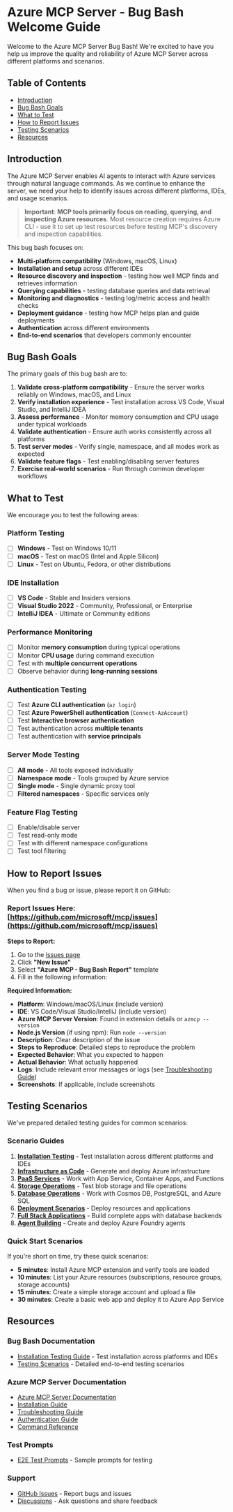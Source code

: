 # Azure MCP Server - Bug Bash Welcome Guide

Welcome to the Azure MCP Server Bug Bash! We're excited to have you help us improve the quality and reliability of Azure MCP Server across different platforms and scenarios.

## Table of Contents

- [Introduction](#introduction)
- [Bug Bash Goals](#bug-bash-goals)
- [What to Test](#what-to-test)
- [How to Report Issues](#how-to-report-issues)
- [Testing Scenarios](#testing-scenarios)
- [Resources](#resources)

## Introduction

The Azure MCP Server enables AI agents to interact with Azure services through natural language commands. As we continue to enhance the server, we need your help to identify issues across different platforms, IDEs, and usage scenarios.

> **Important**: **MCP tools primarily focus on reading, querying, and inspecting Azure resources**. Most resource creation requires Azure CLI - use it to set up test resources before testing MCP's discovery and inspection capabilities.

This bug bash focuses on:
- **Multi-platform compatibility** (Windows, macOS, Linux)
- **Installation and setup** across different IDEs
- **Resource discovery and inspection** - testing how well MCP finds and retrieves information
- **Querying capabilities** - testing database queries and data retrieval
- **Monitoring and diagnostics** - testing log/metric access and health checks
- **Deployment guidance** - testing how MCP helps plan and guide deployments
- **Authentication** across different environments
- **End-to-end scenarios** that developers commonly encounter

## Bug Bash Goals

The primary goals of this bug bash are to:

1. **Validate cross-platform compatibility** - Ensure the server works reliably on Windows, macOS, and Linux
2. **Verify installation experience** - Test installation across VS Code, Visual Studio, and IntelliJ IDEA
3. **Assess performance** - Monitor memory consumption and CPU usage under typical workloads
4. **Validate authentication** - Ensure auth works consistently across all platforms
5. **Test server modes** - Verify single, namespace, and all modes work as expected
6. **Validate feature flags** - Test enabling/disabling server features
7. **Exercise real-world scenarios** - Run through common developer workflows

## What to Test

We encourage you to test the following areas:

### Platform Testing
- [ ] **Windows** - Test on Windows 10/11
- [ ] **macOS** - Test on macOS (Intel and Apple Silicon)
- [ ] **Linux** - Test on Ubuntu, Fedora, or other distributions

### IDE Installation
- [ ] **VS Code** - Stable and Insiders versions
- [ ] **Visual Studio 2022** - Community, Professional, or Enterprise
- [ ] **IntelliJ IDEA** - Ultimate or Community editions

### Performance Monitoring
- [ ] Monitor **memory consumption** during typical operations
- [ ] Monitor **CPU usage** during command execution
- [ ] Test with **multiple concurrent operations**
- [ ] Observe behavior during **long-running sessions**

### Authentication Testing
- [ ] Test **Azure CLI authentication** (`az login`)
- [ ] Test **Azure PowerShell authentication** (`Connect-AzAccount`)
- [ ] Test **Interactive browser authentication**
- [ ] Test authentication across **multiple tenants**
- [ ] Test authentication with **service principals**

### Server Mode Testing
- [ ] **All mode** - All tools exposed individually
- [ ] **Namespace mode** - Tools grouped by Azure service
- [ ] **Single mode** - Single dynamic proxy tool
- [ ] **Filtered namespaces** - Specific services only

### Feature Flag Testing
- [ ] Enable/disable server
- [ ] Test read-only mode
- [ ] Test with different namespace configurations
- [ ] Test tool filtering

## How to Report Issues

When you find a bug or issue, please report it on GitHub:

### Report Issues Here: [https://github.com/microsoft/mcp/issues](https://github.com/microsoft/mcp/issues)

**Steps to Report:**

1. Go to the [issues page](https://github.com/microsoft/mcp/issues)
2. Click **"New Issue"**
3. Select **"Azure MCP - Bug Bash Report"** template
4. Fill in the following information:

**Required Information:**
- **Platform**: Windows/macOS/Linux (include version)
- **IDE**: VS Code/Visual Studio/IntelliJ (include version)
- **Azure MCP Server Version**: Found in extension details or `azmcp --version`
- **Node.js Version** (if using npm): Run `node --version`
- **Description**: Clear description of the issue
- **Steps to Reproduce**: Detailed steps to reproduce the problem
- **Expected Behavior**: What you expected to happen
- **Actual Behavior**: What actually happened
- **Logs**: Include relevant error messages or logs (see [Troubleshooting Guide](https://github.com/microsoft/mcp/blob/main/servers/Azure.Mcp.Server/TROUBLESHOOTING.md#logging-and-diagnostics))
- **Screenshots**: If applicable, include screenshots

## Testing Scenarios

We've prepared detailed testing guides for common scenarios:

### Scenario Guides

1. **[Installation Testing](installation-testing.md)** - Test installation across different platforms and IDEs
2. **[Infrastructure as Code](scenarios/infra-as-code.md)** - Generate and deploy Azure infrastructure
3. **[PaaS Services](scenarios/paas-services.md)** - Work with App Service, Container Apps, and Functions
4. **[Storage Operations](scenarios/storage-operations.md)** - Test blob storage and file operations
5. **[Database Operations](scenarios/database-operations.md)** - Work with Cosmos DB, PostgreSQL, and Azure SQL
6. **[Deployment Scenarios](scenarios/deployment.md)** - Deploy resources and applications
7. **[Full Stack Applications](scenarios/full-stack-apps.md)** - Build complete apps with database backends
9. **[Agent Building](scenarios/agent-building.md)** - Create and deploy Azure Foundry agents

### Quick Start Scenarios

If you're short on time, try these quick scenarios:

- **5 minutes**: Install Azure MCP extension and verify tools are loaded
- **10 minutes**: List your Azure resources (subscriptions, resource groups, storage accounts)
- **15 minutes**: Create a simple storage account and upload a file
- **30 minutes**: Create a basic web app and deploy it to Azure App Service

## Resources

### Bug Bash Documentation
- [Installation Testing Guide](installation-testing.md) - Test installation across platforms and IDEs
- [Testing Scenarios](scenarios/) - Detailed end-to-end testing scenarios

### Azure MCP Server Documentation
- [Azure MCP Server Documentation](https://learn.microsoft.com/azure/developer/azure-mcp-server/)
- [Installation Guide](https://github.com/microsoft/mcp/blob/main/servers/Azure.Mcp.Server/README.md#installation)
- [Troubleshooting Guide](https://github.com/microsoft/mcp/blob/main/servers/Azure.Mcp.Server/TROUBLESHOOTING.md)
- [Authentication Guide](https://github.com/microsoft/mcp/blob/main/docs/Authentication.md)
- [Command Reference](https://github.com/microsoft/mcp/blob/main/servers/Azure.Mcp.Server/docs/azmcp-commands.md)

### Test Prompts
- [E2E Test Prompts](https://github.com/microsoft/mcp/blob/main/servers/Azure.Mcp.Server/docs/e2eTestPrompts.md) - Sample prompts for testing

### Support
- [GitHub Issues](https://github.com/microsoft/mcp/issues) - Report bugs and issues
- [Discussions](https://github.com/microsoft/mcp/discussions) - Ask questions and share feedback